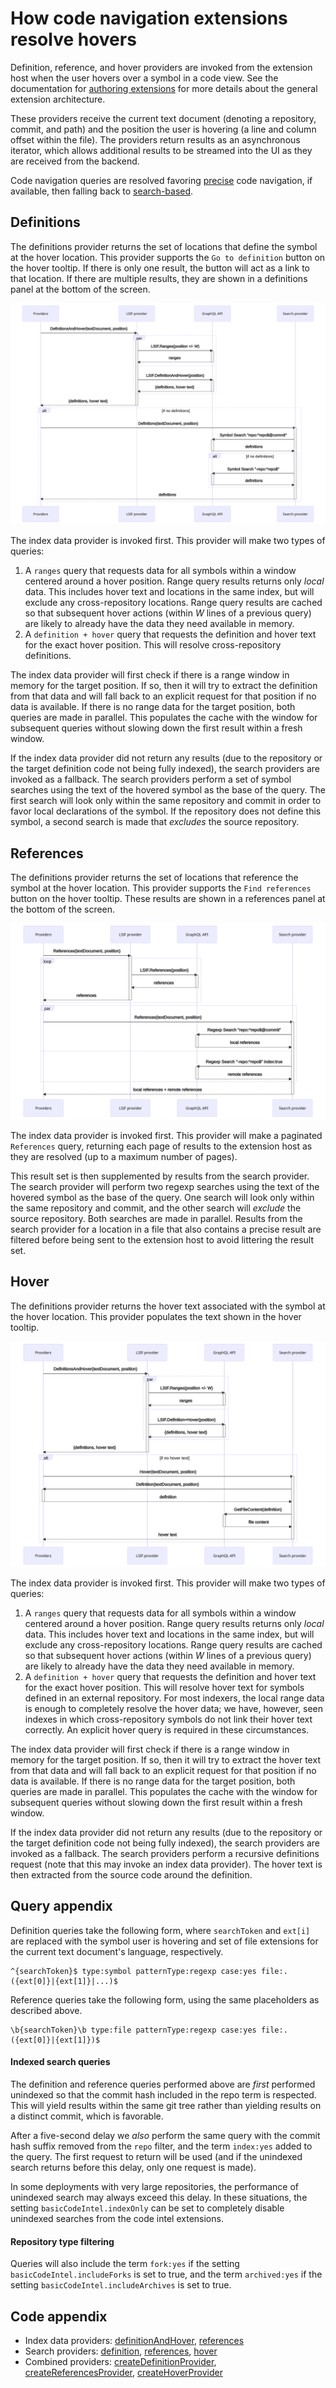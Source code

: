 # How code navigation extensions resolve hovers

Definition, reference, and hover providers are invoked from the extension host when the user hovers over a symbol in a code view. See the documentation for [authoring extensions](https://docs.sourcegraph.com/extensions/authoring) for more details about the general extension architecture.

These providers receive the current text document (denoting a repository, commit, and path) and the position the user is hovering (a line and column offset within the file). The providers return results as an asynchronous iterator, which allows additional results to be streamed into the UI as they are received from the backend.

Code navigation queries are resolved favoring [precise](https://docs.sourcegraph.com/code_intelligence/explanations/precise_code_intelligence) code navigation, if available, then falling back to [search-based](https://docs.sourcegraph.com/code_intelligence/explanations/search_based_code_intelligence).

## Definitions

The definitions provider returns the set of locations that define the symbol at the hover location. This provider supports the `Go to definition` button on the hover tooltip. If there is only one result, the button will act as a link to that location. If there are multiple results, they are shown in a definitions panel at the bottom of the screen.

<a href="diagrams/extension-definitions.svg" target="_blank">
  <img src="diagrams/extension-definitions.svg">
</a>

The index data provider is invoked first. This provider will make two types of queries:

1. A `ranges` query that requests data for all symbols within a window centered around a hover position. Range query results returns only _local_ data. This includes hover text and locations in the same index, but will exclude any cross-repository locations. Range query results are cached so that subsequent hover actions (within _W_ lines of a previous query) are likely to already have the data they need available in memory.
1. A `definition + hover` query that requests the definition and hover text for the exact hover position. This will resolve cross-repository definitions.

The index data provider will first check if there is a range window in memory for the target position. If so, then it will try to extract the definition from that data and will fall back to an explicit request for that position if no data is available. If there is no range data for the target position, both queries are made in parallel. This populates the cache with the window for subsequent queries without slowing down the first result within a fresh window.

If the index data provider did not return any results (due to the repository or the target definition code not being fully indexed), the search providers are invoked as a fallback. The search providers perform a set of symbol searches using the text of the hovered symbol as the base of the query. The first search will look only within the same repository and commit in order to favor local declarations of the symbol. If the repository does not define this symbol, a second search is made that _excludes_ the source repository.

## References

The definitions provider returns the set of locations that reference the symbol at the hover location. This provider supports the `Find references` button on the hover tooltip. These results are shown in a references panel at the bottom of the screen.

<a href="diagrams/extension-references.svg" target="_blank">
  <img src="diagrams/extension-references.svg">
</a>

The index data provider is invoked first. This provider will make a paginated `References` query, returning each page of results to the extension host as they are resolved (up to a maximum number of pages).

This result set is then supplemented by results from the search provider. The search provider will perform two regexp searches using the text of the hovered symbol as the base of the query. One search will look only within the same repository and commit, and the other search will _exclude_ the source repository. Both searches are made in parallel. Results from the search provider for a location in a file that also contains a precise result are filtered before being sent to the extension host to avoid littering the result set.

## Hover

The definitions provider returns the hover text associated with the symbol at the hover location. This provider populates the text shown in the hover tooltip.

<a href="diagrams/extension-hover.svg" target="_blank">
  <img src="diagrams/extension-hover.svg">
</a>

The index data provider is invoked first. This provider will make two types of queries:

1. A `ranges` query that requests data for all symbols within a window centered around a hover position. Range query results returns only _local_ data. This includes hover text and locations in the same index, but will exclude any cross-repository locations. Range query results are cached so that subsequent hover actions (within _W_ lines of a previous query) are likely to already have the data they need available in memory.
1. A `definition + hover` query that requests the definition and hover text for the exact hover position. This will resolve hover text for symbols defined in an external repository. For most indexers, the local range data is enough to completely resolve the hover data; we have, however, seen indexes in which cross-repository symbols do not link their hover text correctly. An explicit hover query is required in these circumstances.

The index data provider will first check if there is a range window in memory for the target position. If so, then it will try to extract the hover text from that data and will fall back to an explicit request for that position if no data is available. If there is no range data for the target position, both queries are made in parallel. This populates the cache with the window for subsequent queries without slowing down the first result within a fresh window.

If the index data provider did not return any results (due to the repository or the target definition code not being fully indexed), the search providers are invoked as a fallback. The search providers perform a recursive definitions request (note that this may invoke an index data provider). The hover text is then extracted from the source code around the definition.

## Query appendix

Definition queries take the following form, where `searchToken` and `ext[i]` are replaced with the symbol user is hovering and set of file extensions for the current text document's language, respectively.

```
^{searchToken}$ type:symbol patternType:regexp case:yes file:.({ext[0]}|{ext[1]}|...)$
```

Reference queries take the following form, using the same placeholders as described above.

```
\b{searchToken}\b type:file patternType:regexp case:yes file:.({ext[0]}|{ext[1]})$
```

#### Indexed search queries

The definition and reference queries performed above are _first_ performed unindexed so that the commit hash included in the repo term is respected. This will yield results within the same git tree rather than yielding results on a distinct commit, which is favorable.

After a five-second delay we _also_ perform the same query with the commit hash suffix removed from the `repo` filter, and the term `index:yes` added to the query. The first request to return will be used (and if the unindexed search returns before this delay, only one request is made).

In some deployments with very large repositories, the performance of unindexed search may always exceed this delay. In these situations, the setting `basicCodeIntel.indexOnly` can be set to completely disable unindexed searches from the code intel extensions.

#### Repository type filtering

Queries will also include the term `fork:yes` if the setting `basicCodeIntel.includeForks` is set to true, and the term `archived:yes` if the setting `basicCodeIntel.includeArchives` is set to true.

## Code appendix

- Index data providers: [definitionAndHover](https://sourcegraph.com/search?q=context:global+repo:%5Egithub%5C.com/sourcegraph/code-intel-extensions%24%40master+file:%5Etemplate/src/lsif/providers%5C.ts+function+definitionAndHover%28&patternType=literal), [references](https://sourcegraph.com/search?q=context:global+repo:%5Egithub%5C.com/sourcegraph/code-intel-extensions%24%40master+file:%5Etemplate/src/lsif/providers%5C.ts+function+references%28&patternType=literal)
- Search providers: [definition](https://sourcegraph.com/search?q=context:global+repo:%5Egithub%5C.com/sourcegraph/code-intel-extensions%24%40master+file:%5Etemplate/src/search/providers%5C.ts+const+definition+%3D&patternType=literal), [references](https://sourcegraph.com/search?q=context:global+repo:%5Egithub%5C.com/sourcegraph/code-intel-extensions%24%40master+file:%5Etemplate/src/search/providers%5C.ts+const+references+%3D&patternType=literal), [hover](https://sourcegraph.com/search?q=context:global+repo:%5Egithub%5C.com/sourcegraph/code-intel-extensions%24%40master+file:%5Etemplate/src/search/providers%5C.ts+const+hover+%3D&patternType=literal)
- Combined providers: [createDefinitionProvider](https://sourcegraph.com/search?q=context:global+repo:%5Egithub%5C.com/sourcegraph/code-intel-extensions%24%40master+file:%5Etemplate/src/providers%5C.ts+function+createDefinitionProvider%28&patternType=literal), [createReferencesProvider](https://sourcegraph.com/search?q=context:global+repo:%5Egithub%5C.com/sourcegraph/code-intel-extensions%24%40master+file:%5Etemplate/src/providers%5C.ts+function+createReferencesProvider%28&patternType=literal), [createHoverProvider](https://sourcegraph.com/search?q=context:global+repo:%5Egithub%5C.com/sourcegraph/code-intel-extensions%24%40master+file:%5Etemplate/src/providers%5C.ts+function+createHoverProvider%28&patternType=literal)
